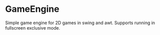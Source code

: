 GameEngine
======

Simple game engine for 2D games in swing and awt.
Supports running in fullscreen exclusive mode.